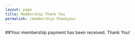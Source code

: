 ```yaml
---
layout: page
title: Membership Thank You
permalink: /membership-thankyou/
---
```


##Your membership payment has been received. Thank You!
